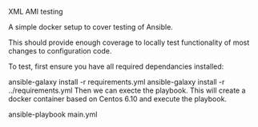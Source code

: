 XML AMI testing

A simple docker setup to cover testing of Ansible.

This should provide enough coverage to locally test functionality of most changes to configuration code.

To test, first ensure you have all required dependancies installed:

ansible-galaxy install -r requirements.yml
ansible-galaxy install -r ../requirements.yml
Then we can execte the playbook. This will create a docker container based on Centos 6.10 and execute the playbook.

ansible-playbook main.yml